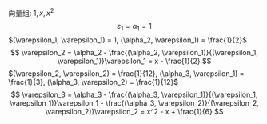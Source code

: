 向量组: $1, x, x^2$
$$\varepsilon_1 = \alpha_1 = 1$$
$(\varepsilon_1, \varepsilon_1) = 1, (\alpha_2, \varepsilon_1) = \frac{1}{2}$
$$
\varepsilon_2 = \alpha_2 - \frac{(\alpha_2, \varepsilon_1)}{(\varepsilon_1, \varepsilon_1)}\varepsilon_1 = x - \frac{1}{2}
$$
$(\varepsilon_2, \varepsilon_2) = \frac{1}{12}, (\alpha_3, \varepsilon_1) = \frac{1}{3}, (\alpha_3, \varepsilon_2) = \frac{1}{12}$
$$
\varepsilon_3 = \alpha_3 - \frac{(\alpha_3, \varepsilon_1)}{(\varepsilon_1, \varepsilon_1)}\varepsilon_1 - 
\frac{(\alpha_3, \varepsilon_2)}{(\varepsilon_2, \varepsilon_2)}\varepsilon_2
= x^2 - x + \frac{1}{6}
$$
